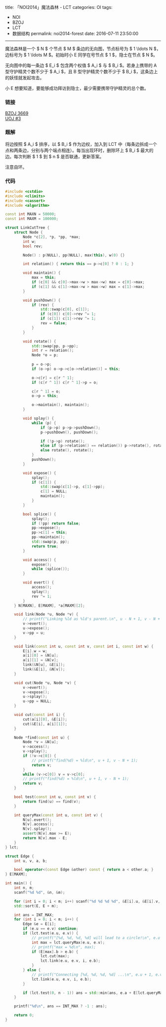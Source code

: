 title: 「NOI2014」魔法森林 - LCT
categories: OI
tags: 
  - NOI
  - BZOJ
  - LCT
  - 数据结构
permalink: noi2014-forest
date: 2016-07-11 23:50:00
---

魔法森林是一个 $ N $ 个节点 $ M $ 条边的无向图，节点标号为 $ 1 \ldots N $，边标号为 $ 1 \ldots M $。初始时小 E 同学在号节点 $ 1 $，隐士在节点 $ N $。

无向图中的每一条边 $ E_i $ 包含两个权值 $ A_i $ 与 $ B_i $。若身上携带的 A 型守护精灵个数不少于 $ A_i $，且 B 型守护精灵个数不少于 $ B_i $，这条边上的妖怪就发起攻击。

小 E 想要知道，要能够成功拜访到隐士，最少需要携带守护精灵的总个数。

<!-- more -->

### 链接
[BZOJ 3669](http://www.lydsy.com/JudgeOnline/problem.php?id=3669)  
[UOJ #3](http://uoj.ac/problem/3)

### 题解
将边按照 $ A_i $ 排序，以 $ B_i $ 作为边权，加入到 LCT 中（每条边拆成一个点和两条边，分别与两个端点相连）。每当出现环时，删除环上 $ B_i $ 最大的边。每次判断 $ 1 $ 到 $ n $ 是否联通，更新答案。

注意自环。

### 代码
```c++
#include <cstdio>
#include <climits>
#include <cassert>
#include <algorithm>

const int MAXN = 50000;
const int MAXM = 100000;

struct LinkCutTree {
	struct Node {
		Node *c[2], *p, *pp, *max;
		int w;
		bool rev;

		Node() : p(NULL), pp(NULL), max(this), w(0) {}

		int relation() { return this == p->c[0] ? 0 : 1; }

		void maintain() {
			max = this;
			if (c[0] && c[0]->max->w > max->w) max = c[0]->max;
			if (c[1] && c[1]->max->w > max->w) max = c[1]->max;
		}

		void pushDown() {
			if (rev) {
				std::swap(c[0], c[1]);
				if (c[0]) c[0]->rev ^= 1;
				if (c[1]) c[1]->rev ^= 1;
				rev = false;
			}
		}

		void rotate() {
			std::swap(pp, p->pp);
			int r = relation();
			Node *o = p;
			
			p = o->p;
			if (o->p) o->p->c[o->relation()] = this;

			o->c[r] = c[r ^ 1];
			if (c[r ^ 1]) c[r ^ 1]->p = o;

			c[r ^ 1] = o;
			o->p = this;

			o->maintain(), maintain();
		}

		void splay() {
			while (p) {
				if (p->p) p->p->pushDown();
				p->pushDown(), pushDown();

				if (!p->p) rotate();
				else if (p->relation() == relation()) p->rotate(), rotate();
				else rotate(), rotate();
			}
			pushDown();
		}

		void expose() {
			splay();
			if (c[1]) {
				std::swap(c[1]->p, c[1]->pp);
				c[1] = NULL;
				maintain();
			}
		}

		bool splice() {
			splay();
			if (!pp) return false;
			pp->expose();
			pp->c[1] = this;
			pp->maintain();
			std::swap(p, pp);
			return true;
		}

		void access() {
			expose();
			while (splice());
		}

		void evert() {
			access();
			splay();
			rev ^= 1;
		}
	} N[MAXN], E[MAXM], *a[MAXM][2];

	void link(Node *u, Node *v) {
		// printf("Linking %ld as %ld's parent.\n", u - N + 1, v - N + 1);
		v->evert();
		u->expose();
		v->pp = u;
	}

	void link(const int u, const int v, const int i, const int w) {
		E[i].w = w;
		a[i][0] = &N[u];
		a[i][1] = &N[v];
		link(&N[u], &E[i]);
		link(&E[i], &N[v]);
	}

	void cut(Node *u, Node *v) {
		v->evert();
		v->expose();
		u->splay();
		u->pp = NULL;
	}

	void cut(const int i) {
		cut(a[i][0], &E[i]);
		cut(&E[i], a[i][1]);
	}

	Node *find(const int u) {
		Node *v = &N[u];
		v->access();
		v->splay();
		if (!v->c[0]) {
			// printf("find(%d) = %ld\n", u + 1, v - N + 1);
			return v;
		}
		while (v->c[0]) v = v->c[0];
		// printf("find(%d) = %ld\n", u + 1, v - N + 1);
		return v;
	}

	bool test(const int u, const int v) {
		return find(u) == find(v);
	}

	int queryMax(const int u, const int v) {
		N[u].evert();
		N[v].access();
		N[v].splay();
		assert(N[v].max >= E);
		return N[v].max - E;
	}
} lct;

struct Edge {
	int u, v, a, b;

	bool operator<(const Edge &other) const { return a < other.a; }
} E[MAXM];

int main() {
	int n, m;
	scanf("%d %d", &n, &m);

	for (int i = 0; i < m; i++) scanf("%d %d %d %d", &E[i].u, &E[i].v, &E[i].a, &E[i].b), E[i].u--, E[i].v--;
	std::sort(E, E + m);

	int ans = INT_MAX;
	for (int i = 0; i < m; i++) {
		Edge &e = E[i];
		if (e.u == e.v) continue;
		if (lct.test(e.u, e.v)) {
			// printf("[%d, %d, %d, %d] will lead to a circle!\n", e.u + 1, e.v + 1, e.a, e.b);
			int max = lct.queryMax(e.u, e.v);
			// printf("max = %d\n", max);
			if (E[max].b > e.b) {
				lct.cut(max);
				lct.link(e.u, e.v, i, e.b);
			}
		} else {
			// printf("Connecting [%d, %d, %d, %d] ...\n", e.u + 1, e.v + 1, e.a, e.b);
			lct.link(e.u, e.v, i, e.b);
		}

		if (lct.test(0, n - 1)) ans = std::min(ans, e.a + E[lct.queryMax(0, n - 1)].b);
	}

	printf("%d\n", ans == INT_MAX ? -1 : ans);

	return 0;
}
```
